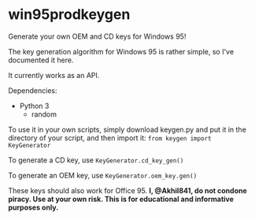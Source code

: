 # win95prodkeygen
Generate your own OEM and CD keys for Windows 95!

The key generation algorithm for Windows 95 is rather simple, so I've documented it here.

It currently works as an API.

Dependencies:
- Python 3
  - random

To use it in your own scripts, simply download keygen.py and put it in the directory of your script, and then import it:
`from keygen import KeyGenerator`

To generate a CD key, use
`KeyGenerator.cd_key_gen()`

To generate an OEM key, use
`KeyGenerator.oem_key.gen()`

These keys should also work for Office 95.
**I, @Akhil841, do not condone piracy. Use at your own risk. This is for educational and informative purposes only.**

